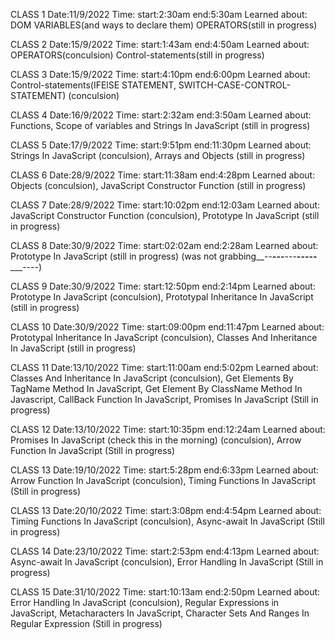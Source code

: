 CLASS 1 
Date:11/9/2022
Time: start:2:30am end:5:30am
Learned about:
DOM VARIABLES(and ways to declare them) OPERATORS(still in progress)

CLASS 2
Date:15/9/2022
Time: start:1:43am end:4:50am
Learned about:
OPERATORS(conculsion) Control-statements(still in progress)

CLASS 3
Date:15/9/2022
Time: start:4:10pm end:6:00pm
Learned about:
Control-statements(IFElSE STATEMENT, SWITCH-CASE-CONTROL-STATEMENT) (conculsion)

CLASS 4
Date:16/9/2022
Time: start:2:32am end:3:50am
Learned about:
Functions, Scope of variables and Strings In JavaScript (still in progress)

CLASS 5
Date:17/9/2022
Time: start:9:51pm end:11:30pm
Learned about:
Strings In JavaScript (conculsion), Arrays and Objects (still in progress)

CLASS 6
Date:28/9/2022
Time: start:11:38am end:4:28pm
Learned about:
Objects (conculsion), JavaScript Constructor Function (still in progress)

CLASS 7
Date:28/9/2022
Time: start:10:02pm end:12:03am
Learned about:
JavaScript Constructor Function (conculsion), Prototype In JavaScript (still in progress)

CLASS 8
Date:30/9/2022
Time: start:02:02am end:2:28am
Learned about:
Prototype In JavaScript (still in progress) (was not grabbing__--__---__---__-----_____----)

CLASS 9
Date:30/9/2022
Time: start:12:50pm end:2:14pm
Learned about:
Prototype In JavaScript (conculsion), Prototypal Inheritance In JavaScript (still in progress)

CLASS 10
Date:30/9/2022
Time: start:09:00pm end:11:47pm
Learned about:
Prototypal Inheritance In JavaScript (conculsion), Classes And Inheritance In JavaScript (still in progress)

CLASS 11
Date:13/10/2022
Time: start:11:00am end:5:02pm
Learned about:
Classes And Inheritance In JavaScript (conculsion), Get Elements By TagName Method In JavaScript, Get Element By ClassName Method In Javascript, CallBack Function In JavaScript, Promises In JavaScript (Still in progress)

CLASS 12
Date:13/10/2022
Time: start:10:35pm end:12:24am
Learned about:
Promises In JavaScript (check this in the morning) (conculsion), Arrow Function In JavaScript (Still in progress)

CLASS 13
Date:19/10/2022
Time: start:5:28pm end:6:33pm
Learned about:
Arrow Function In JavaScript (conculsion), Timing Functions In JavaScript (Still in progress)

CLASS 13
Date:20/10/2022
Time: start:3:08pm end:4:54pm
Learned about:
Timing Functions In JavaScript (conculsion), Async-await In JavaScript (Still in progress)

CLASS 14
Date:23/10/2022
Time: start:2:53pm end:4:13pm
Learned about:
Async-await In JavaScript (conculsion), Error Handling In JavaScript (Still in progress)

CLASS 15
Date:31/10/2022
Time: start:10:13am end:2:50pm
Learned about:
Error Handling In JavaScript (conculsion), Regular Expressions in JavaScript, Metacharacters In JavaScript, Character Sets And Ranges In Regular Expression (Still in progress)
